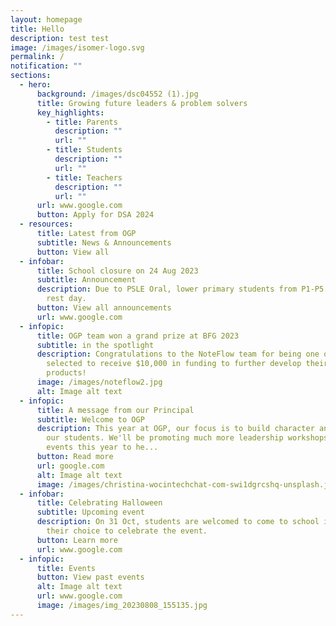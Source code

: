 ```yaml
---
layout: homepage
title: Hello
description: test test
image: /images/isomer-logo.svg
permalink: /
notification: ""
sections:
  - hero:
      background: /images/dsc04552 (1).jpg
      title: Growing future leaders & problem solvers
      key_highlights:
        - title: Parents
          description: ""
          url: ""
        - title: Students
          description: ""
          url: ""
        - title: Teachers
          description: ""
          url: ""
      url: www.google.com
      button: Apply for DSA 2024
  - resources:
      title: Latest from OGP
      subtitle: News & Announcements
      button: View all
  - infobar:
      title: School closure on 24 Aug 2023
      subtitle: Announcement
      description: Due to PSLE Oral, lower primary students from P1-P5 will be given a
        rest day.
      button: View all announcements
      url: www.google.com
  - infopic:
      title: OGP team won a grand prize at BFG 2023
      subtitle: in the spotlight
      description: Congratulations to the NoteFlow team for being one of the teams
        selected to receive $10,000 in funding to further develop their
        products!
      image: /images/noteflow2.jpg
      alt: Image alt text
  - infopic:
      title: A message from our Principal
      subtitle: Welcome to OGP
      description: This year at OGP, our focus is to build character and grit amongst
        our students. We'll be promoting much more leadership workshops and
        events this year to he...
      button: Read more
      url: google.com
      alt: Image alt text
      image: /images/christina-wocintechchat-com-swi1dgrcshq-unsplash.jpg
  - infobar:
      title: Celebrating Halloween
      subtitle: Upcoming event
      description: On 31 Oct, students are welcomed to come to school in a costume of
        their choice to celebrate the event.
      button: Learn more
      url: www.google.com
  - infopic:
      title: Events
      button: View past events
      alt: Image alt text
      url: www.google.com
      image: /images/img_20230808_155135.jpg
---
```

